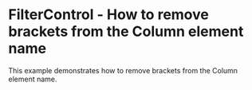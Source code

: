 # FilterControl - How to remove brackets from the Column element name


<p>This example demonstrates how to remove brackets from the Column element name.</p>

<br/>


